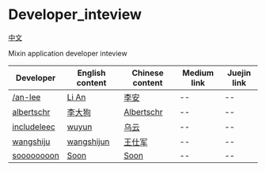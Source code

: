 
# Developer_inteview
[中文](https://github.com/awesome-mixin-network/Developer_inteview/blob/master/README_cn.md)

Mixin application developer inteview

|Developer|English content|Chinese content| Medium link| Juejin link|
|--|--|--| --| --|
|[/an-lee](https://github.com/an-lee)|[Li An](https://github.com/awesome-mixin-network/Developer_inteview/blob/master/developer_interview_li_an_en.md)|[李安](https://github.com/awesome-mixin-network/Developer_inteview/blob/master/developer_interview_li_an_cn.md)|--|--|
|[albertschr](https://github.com/albertschr)|[李大狗](https://github.com/awesome-mixin-network/Developer_inteview/blob/master/developer_interview_li_dagou_en.md)|[Albertschr](https://github.com/awesome-mixin-network/Developer_inteview/blob/master/developer_interview_li_dagou_cn.md)|--|--|
|[includeleec](https://github.com/includeleec)|[wuyun](https://github.com/awesome-mixin-network/Developer_inteview/blob/master/developer_interview_wuyun_cn.md)|[乌云](https://github.com/awesome-mixin-network/Developer_inteview/blob/master/developer_interview_wuyun_en.md)|--|--|
|[wangshiju](https://github.com/wangshijun)|[wangshijun](https://github.com/awesome-mixin-network/Developer_inteview/blob/master/developer_interview_wang_shijun_en.md)|[王仕军](https://github.com/awesome-mixin-network/Developer_inteview/blob/master/developer_interview_wang_shijun_cn.md)|--|--|
|[soooooooon](https://github.com/soooooooon)|[Soon](https://github.com/awesome-mixin-network/Developer_inteview/blob/master/developer_interview_soon_en.md)|[Soon](https://github.com/awesome-mixin-network/Developer_inteview/blob/master/developer_interview_soon_cn.md)|--|--|
